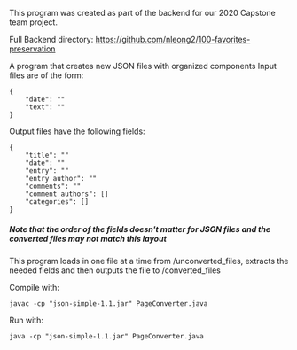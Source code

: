 This program was created as part of the backend for our 2020 Capstone team project. 

Full Backend directory: https://github.com/nleong2/100-favorites-preservation

A program that creates new JSON files with organized components
Input files are of the form:

```
{
	"date": ""
	"text": ""
}
```

Output files have the following fields:

```
{
	"title": ""
	"date": ""
	"entry": ""
	"entry author": ""
	"comments": ""
	"comment authors": []
	"categories": []
}
```
##### Note that the order of the fields doesn't matter for JSON files and the converted files may not match this layout

This program loads in one file at a time from /unconverted_files, extracts the needed fields and then outputs the file to /converted_files

Compile with: 
```
javac -cp "json-simple-1.1.jar" PageConverter.java
```

Run with: 
```
java -cp "json-simple-1.1.jar" PageConverter.java
```
